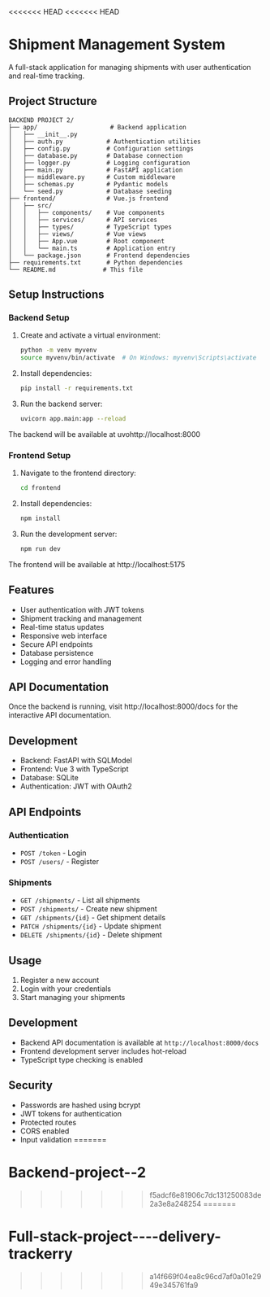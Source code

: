 <<<<<<< HEAD
<<<<<<< HEAD
# Shipment Management System

A full-stack application for managing shipments with user authentication and real-time tracking.

## Project Structure

```
BACKEND PROJECT 2/
├── app/                    # Backend application
│   ├── __init__.py
│   ├── auth.py            # Authentication utilities
│   ├── config.py          # Configuration settings
│   ├── database.py        # Database connection
│   ├── logger.py          # Logging configuration
│   ├── main.py            # FastAPI application
│   ├── middleware.py      # Custom middleware
│   ├── schemas.py         # Pydantic models
│   └── seed.py            # Database seeding
├── frontend/              # Vue.js frontend
│   ├── src/
│   │   ├── components/    # Vue components
│   │   ├── services/      # API services
│   │   ├── types/         # TypeScript types
│   │   ├── views/         # Vue views
│   │   ├── App.vue        # Root component
│   │   └── main.ts        # Application entry
│   └── package.json       # Frontend dependencies
├── requirements.txt       # Python dependencies
└── README.md             # This file
```

## Setup Instructions

### Backend Setup

1. Create and activate a virtual environment:
   ```bash
   python -m venv myvenv
   source myvenv/bin/activate  # On Windows: myvenv\Scripts\activate
   ```

2. Install dependencies:
   ```bash
   pip install -r requirements.txt
   ```

3. Run the backend server:
   ```bash
   uvicorn app.main:app --reload
   ```

The backend will be available at uvohttp://localhost:8000

### Frontend Setup

1. Navigate to the frontend directory:
   ```bash
   cd frontend
   ```

2. Install dependencies:
   ```bash
   npm install
   ```

3. Run the development server:
   ```bash
   npm run dev
   ```

The frontend will be available at http://localhost:5175

## Features

- User authentication with JWT tokens
- Shipment tracking and management
- Real-time status updates
- Responsive web interface
- Secure API endpoints
- Database persistence
- Logging and error handling

## API Documentation

Once the backend is running, visit http://localhost:8000/docs for the interactive API documentation.

## Development

- Backend: FastAPI with SQLModel
- Frontend: Vue 3 with TypeScript
- Database: SQLite
- Authentication: JWT with OAuth2

## API Endpoints

### Authentication
- `POST /token` - Login
- `POST /users/` - Register

### Shipments
- `GET /shipments/` - List all shipments
- `POST /shipments/` - Create new shipment
- `GET /shipments/{id}` - Get shipment details
- `PATCH /shipments/{id}` - Update shipment
- `DELETE /shipments/{id}` - Delete shipment

## Usage

1. Register a new account
2. Login with your credentials
3. Start managing your shipments

## Development

- Backend API documentation is available at `http://localhost:8000/docs`
- Frontend development server includes hot-reload
- TypeScript type checking is enabled

## Security

- Passwords are hashed using bcrypt
- JWT tokens for authentication
- Protected routes
- CORS enabled
- Input validation 
=======
# Backend-project--2
>>>>>>> f5adcf6e81906c7dc131250083de2a3e8a248254
=======
# Full-stack-project----delivery-trackerry
>>>>>>> a14f669f04ea8c96cd7af0a01e2949e345761fa9
